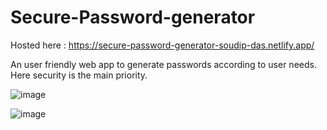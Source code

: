 # Secure-Password-generator
Hosted here : https://secure-password-generator-soudip-das.netlify.app/

An user friendly web app to generate passwords according to user needs.
Here security is the main priority.

![image](https://user-images.githubusercontent.com/91823106/194766719-6102953a-4cb1-4c44-86aa-38a3a45ad577.png)

![image](https://user-images.githubusercontent.com/91823106/194767199-889be1d3-1147-41b4-bd5b-34e7ed200b2a.png)
